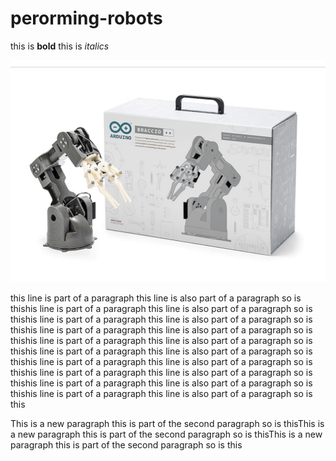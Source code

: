 # perorming-robots

this is **bold**
this is *italics*

![image title](robot.jpg)

this line is part of a paragraph
this line is also part of a paragraph
so is thishis line is part of a paragraph
this line is also part of a paragraph
so is thishis line is part of a paragraph
this line is also part of a paragraph
so is thishis line is part of a paragraph
this line is also part of a paragraph
so is thishis line is part of a paragraph
this line is also part of a paragraph
so is thishis line is part of a paragraph
this line is also part of a paragraph
so is thishis line is part of a paragraph
this line is also part of a paragraph
so is thishis line is part of a paragraph
this line is also part of a paragraph
so is thishis line is part of a paragraph
this line is also part of a paragraph
so is thishis line is part of a paragraph
this line is also part of a paragraph
so is this

This is  a new paragraph
this is part of the second paragraph
so is thisThis is  a new paragraph
this is part of the second paragraph
so is thisThis is  a new paragraph
this is part of the second paragraph
so is this
